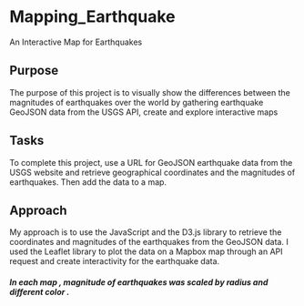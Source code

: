 # Mapping_Earthquake
An Interactive Map for Earthquakes 

## Purpose
The purpose of this project is to visually show the differences between the magnitudes of earthquakes  over the world by gathering earthquake GeoJSON data from the USGS API, create and explore interactive maps 
## Tasks
To complete this project, use a URL for GeoJSON earthquake data from the USGS website and retrieve geographical coordinates and the magnitudes of earthquakes. Then add the data to a map.

## Approach
My  approach is to use the JavaScript and the D3.js library to retrieve the coordinates and magnitudes of the earthquakes from the GeoJSON data. I used the Leaflet library to plot the data on a Mapbox map through an API request and create interactivity for the earthquake data.


##### In each map , magnitude of earthquakes was scaled by radius and different color .

